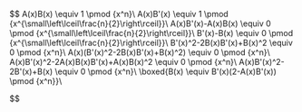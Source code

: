 $$
A(x)B(x) \equiv 1 \pmod {x^n}\\
A(x)B'(x) \equiv 1 \pmod {x^{\small\left\lceil\frac{n}{2}\right\rceil}}\\
A(x)B'(x)-A(x)B(x) \equiv 0 \pmod {x^{\small\left\lceil\frac{n}{2}\right\rceil}}\\
B'(x)-B(x) \equiv 0 \pmod {x^{\small\left\lceil\frac{n}{2}\right\rceil}}\\
B'(x)^2-2B(x)B'(x)+B(x)^2 \equiv 0 \pmod {x^n}\\
A(x)(B'(x)^2-2B(x)B'(x)+B(x)^2) \equiv 0 \pmod {x^n}\\
A(x)B'(x)^2-2A(x)B(x)B'(x)+A(x)B(x)^2 \equiv 0 \pmod {x^n}\\
A(x)B'(x)^2-2B'(x)+B(x) \equiv 0 \pmod {x^n}\\
\boxed{B(x) \equiv B'(x)(2-A(x)B'(x)) \pmod {x^n}}\\


$$
